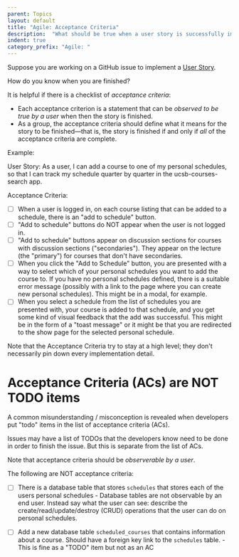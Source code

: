 ```yaml
---
parent: Topics
layout: default
title: "Agile: Acceptance Criteria"
description:  "What should be true when a user story is successfully implemented"
indent: true
category_prefix: "Agile: "
---
```



Suppose you are working on a GitHub issue to implement a [User Story](https://ucsb-cs156.github.io/topics/agile_user_stories/).

How do you know when you are finished?

It is helpful if there is a checklist of _acceptance criteria_:
* Each acceptance criterion is a statement that can be _observed to be true by a user_ when then the story is finished.
* As a group, the acceptance criteria should define what it means for the story to be finished&mdash;that is, the story is finished if and only if _all_ of the acceptance criteria are complete.

Example:

User Story: As a user, I can add a course to one of my personal schedules, so that I can track my schedule quarter by quarter in the ucsb-courses-search app.

Acceptance Criteria:
- [ ] When a user is logged in, on each course listing that can be added to a schedule, there is an "add to schedule" button.
- [ ] "Add to schedule" buttons do NOT appear when the user is not logged in.
- [ ] "Add to schedule" buttons appear on discussion sections for courses with discussion sections ("secondaries"). They appear on the lecture (the "primary") for courses that don't have secondaries.
- [ ] When you click the "Add to Schedule" button, you are presented with a way to select which of your personal schedules you want to add the course to.   If you have no personal schedules defined, there is a suitable error message (possibly with a link to the page where you can create new personal schedules).  This might be in a modal, for example.
- [ ] When you select a schedule from the list of schedules you are presented with, your course is added to that schedule, and you get some kind of visual feedback that the add was successful.  This might be in the form of a "toast message" or it might be that you are redirected to the show page for the selected personal schedule.

Note that the Acceptance Criteria try to stay at a high level; they don't necessarily pin down every implementation detail.

# Acceptance Criteria (ACs) are NOT TODO items

A common misunderstanding / misconception is revealed when developers put "todo" items in the list of acceptance criteria (ACs).

Issues may have a list of TODOs that the developers know need to be done in order to finish the issue.  But this is separate from the list of ACs.

Note that acceptance criteria should be _observerable by a user_.

The following are NOT acceptance criteria:
- [ ] There is a database table that stores `schedules` that stores each of the users personal schedules
      - Database tables are not observable by an end user.  Instead say what the user can see: describe the create/read/update/destroy (CRUD) operations that the user can
        do on personal schedules.
- [ ] Add a new database table `scheduled_courses` that contains information about a course.  Should have a foreign key link to the `schedules` table.
      - This is fine as a "TODO" item but not as an AC
      

